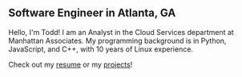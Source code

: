 ## Software Engineer in Atlanta, GA

Hello, I'm Todd! I am an Analyst in the Cloud Services department at Manhattan Associates. My programming background is in Python, JavaScript, and C++, with 10 years of Linux experience.

Check out my [resume](resume.md) or my [projects](https://github.com/toddallen97)!